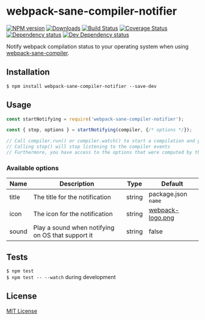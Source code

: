 # webpack-sane-compiler-notifier

[![NPM version][npm-image]][npm-url] [![Downloads][downloads-image]][npm-url] [![Build Status][travis-image]][travis-url] [![Coverage Status][codecov-image]][codecov-url] [![Dependency status][david-dm-image]][david-dm-url] [![Dev Dependency status][david-dm-dev-image]][david-dm-dev-url] 

[npm-url]:https://npmjs.org/package/webpack-sane-compiler-notifier
[npm-image]:http://img.shields.io/npm/v/webpack-sane-compiler-notifier.svg
[downloads-image]:http://img.shields.io/npm/dm/webpack-sane-compiler-notifier.svg
[travis-url]:https://travis-ci.org/moxystudio/webpack-sane-compiler-notifier
[travis-image]:http://img.shields.io/travis/moxystudio/webpack-sane-compiler-notifier/master.svg
[codecov-url]:https://codecov.io/gh/moxystudio/webpack-sane-compiler-notifier
[codecov-image]:https://img.shields.io/codecov/c/github/moxystudio/webpack-sane-compiler-notifier/master.svg
[david-dm-url]:https://david-dm.org/moxystudio/webpack-sane-compiler-notifier
[david-dm-image]:https://img.shields.io/david/moxystudio/webpack-sane-compiler-notifier.svg
[david-dm-dev-url]:https://david-dm.org/moxystudio/webpack-sane-compiler-notifier?type=dev
[david-dm-dev-image]:https://img.shields.io/david/dev/moxystudio/webpack-sane-compiler-notifier.svg

Notify webpack compilation status to your operating system when using [webpack-sane-compiler](https://github.com/moxystudio/webpack-sane-compiler).


## Installation

`$ npm install webpack-sane-compiler-notifier --save-dev`


## Usage

```js
const startNotifying = require('webpack-sane-compiler-notifier');

const { stop, options } = startNotifying(compiler, {/* options */});

// Call compiler.run() or compiler.watch() to start a compilation and you will see OS notifications showing up
// Calling stop() will stop listening to the compiler events
// Furthermore, you have access to the options that were computed by the merge of provided options and the defaults
```

### Available options

| Name   | Description   | Type     | Default |
| ------ | ------------- | -------- | ------- |
| title | The title for the notification | string | package.json `name` |
| icon | The icon for the notification | string | [webpack-logo.png](webpack-logo.png) |
| sound | Play a sound when notifying on OS that support it | string | false |


## Tests

`$ npm test`   
`$ npm test -- --watch` during development


## License

[MIT License](http://opensource.org/licenses/MIT)
